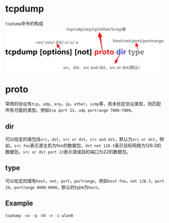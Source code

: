 # tcpdump
`tcpdump`命令的构成
![tcp](img/tcpdump.png)

# proto

常用的协议有`tcp`，`udp`，`arp`，`ip`，`ether`，`icmp`等，若未给定协议类型，则匹配所有可能的类型。例如`tcp port 21`，`udp portrange 7000-7009`。


## dir

可以给定的值包括`src`，`dst`，`src or dst`，`src and dst`，默认为`src or dst`，例如，`src foo`表示源主机为foo的数据包，`dst net 128.3`表示目标网络为128.3的数据包，`src or dst port 22`表示源或目的端口为22的数据包。

## type

可以给定的值有`host`，`net`，`port`，`portrange`，例如`host foo`，`net 128.3`，`port 20`，`portrange 6000-6008`，默认的type为`host`。

## Example
```
tcpdump -vv -q -XX -n -i wlan0
```

